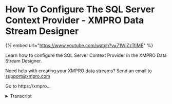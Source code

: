 # How To Configure The SQL Server Context Provider - XMPRO Data Stream Designer
{% embed url="https://www.youtube.com/watch?v=71WiZzTtiME" %}



Learn how to configure the SQL Server Context Provider in the XMPRO Data Stream Designer. 

Need help with creating your XMPRO data streams? Send an email to support@xmpro.com 

Go to https://xmpro...
<details>
<summary>Transcript</summary>Learn how to configure the SQL Server Context Provider in the XMPRO Data Stream Designer. 

Need help with creating your XMPRO data streams? Send an email to support@xmpro.com 

Go to https://xmpro...
what we are going to do here is look at

how to set up and configure the sequel

server context provider go to the

toolbox and search for sequel server you

will find it under context providers

click on the agent and drag it to the

canvas click on save double click on

your agent

this is where you will be configuring

your agent first make sure you're using

the correct collection

if not select another collection from

the drop-down next add a value for your

polling interval which is the right at

which new records or accessed or checked

for I'm going to leave it at 10 records

per second next add the name of your

sequel server instance click somewhere

else on the form add your user name if

you'd like to use siegel server

authentication click on the check box

and add your password

if you do not select the checkbox

windows authentication will be used

select the database you'd like to

connect to select the table you'd like

context off

if you'd like only certain columns to be

returned click on the columns to return

field and selected columns from the

drop-down if you do not select any

columns all columns will be returned if

you'd like to limit the amount of rows

returned add their amount of rows you'd

like to have returned if you leave this

field blank all qualifying rows will be

returned next if you like to add a

filter click on the plus button you're

given you will be given the option to

add either condition or group the

default group has already been added for

you if you'd like to add a condition

click on add condition select the field

upon which the condition needs to be

based then select your equation finally

add a value

if you'd like to sort the data returned

click on the plus button select the

field you'd like the data to be sorted

by then select the order which can be

either a Sydney or descending click

somewhere else on the form click apply

click Save

you
</details>